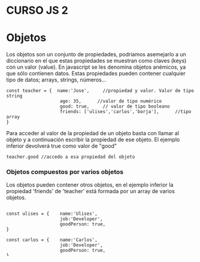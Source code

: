 # CURSO JS 2
# Objetos
Los objetos son un conjunto de propiedades, podriamos asemejarlo a un diccionario en el que estas propiedades se muestran como claves (keys) con un valor (value). En javascript se les denomina objetos anémicos, ya que sólo contienen datos.
Estas propiedades pueden contener cualquier tipo de datos; arrays, strings, números...

```
const teacher = {  name:'Jose',     //propiedad y valor. Valor de tipo string
                    age: 35,      //valor de tipo numérico
                    good: true,     // valor de tipo booleano
                    friends: ['ulises','carlos','borja'],      //tipo array
}
```
Para acceder al valor de la propiedad de un objeto basta con llamar al objeto y a continuación escribir la propiedad de ese objeto. El ejemplo inferior devolverá true como valor de "good"

```
teacher.good //accedo a esa propiedad del objeto
```
### **Objetos compuestos por varios objetos**
Los objetos pueden contener otros objetos, en el ejemplo inferior la propiedad 'friends' de 'teacher' está formada por un array de varios objetos.

```

const ulises = {    name:'Ulises',
                    job:'Developer',
                    goodPerson: true,
}

const carlos = {    name:'Carlos',
                    job:'Developer',
                    goodPerson: true,
}

const borja = {    name:'Borja',
                    job:'Security guard',
                    goodPerson: true,
}


const teacher = {  name:'Jose', //propiedad y valor
                    age: 35,
                    good: true,
                    friends: [ulises,carlos,borja],
}
```
### Formas más complejas de obtener los valores de un objeto
En el siguiente ejemplo, y partiendo del anterior, quiero saber cual es el trabajo del segundo amigo del objeto 'teacher'. Lo más recomendable es, dado un problema, simplificarlo en problemas más pequeños, por eso 'trozeo' el acceso a los datos hasta llegar a aquel que quiero conseguir.

```
// accedo al objeto teacher y su propiedad friends. Lo guardo en una variable.
const teacherFriends = teacher.friends 

//accedo a la posición 1 del array friends que me dará el segundo amigo de teacher
const teacherSecondFriend = teacherFriends[1] //array

//accedo a la propiedad job del segundo amigo de teacher
const teacherSecondFriendJob = teacherSecondFriend.job //objeto
```

# Sobre las comillas
Debido a que en html se utilizan siempre las comillas dobles, se recomienda utilizar las comillas simples o las comillas acostadas en javascript. La tendencia actual es utilizar estas últimas. Las ventajas de utilizar las comillas acostadas está en que puedo introducir espacios, tabulaciones y llamar variables directamente por medio de la utilización de ${variable}.

```
`Mi nombre es ${teacher.name} 
la cantidad de amigos que tengo es ${numberOfTeacherFriends}`;
```

# Sobre el orden de lectura de las variables y sus valores
**Tipos de datos primitivos**

```
let firstValue = 1
let secondValue = firstValue
```
La segunda varible y la primera tienen el mismo valor en este momento, la segunda variable se queda con el valor de la primera en el momento en el que la he declarado. Si más adelante cambio el valor de firstValue, secondValue seguirá valiendo 1, esto sólo ocurre con los tipos de datos primitivos.

```
firstValue = 5
//secondValue seguirá valiendo 1
```

**Tipos de datos complejos**

```
let firstValue = ['peras','huevos','manzanas']
let secondValue = firstValue
```
La segunda variable y la primera siempre tendrán el mismo valor. Si cambio el valor a firstValue más adelante secondValue adquirirá el nuevo valor también.

```
firstValue = ['peras','huevos','pimientos']
//secondValue valdrá también ['peras','huevos','pimientos']
```

# Métodos
Hay dos tipos de métodos dinámicos y estáticos* más adelnate se explicará más detallado cuando lleguemos a las funciones pra poder diferenciarlos de estas.

En el siguiente ejemplo tenemos el objeto lista de la compra, vamos a cceder mediante un método estático a sus propiedades.

```
const lista =  {
    barrasPan:2,
    huevos:12,
    berenjenas:5
}

Object.keys(lista)    //Método estático
//devuelve un array con las claves de ese objeto

const shoppingList = ["barrasPan", "huevos", "berenjenas"]
```

Como ejemplo de método dinámico
```
shoppingList.length   //Método dinámico
//devuelve la cantidad de datos de ese array
```
### Métodos más utilizados del objeto String
* toUpperCase
* toLowerCase
* Split
* trim
* slice
* lentgh

### Métodos más utilizados del objeto Array
* indexOf    // devuelve la primera posisión en la que está un elemento
* includes  //devuelve la última posición de un elem
* pop
* push
* slice
* sort

